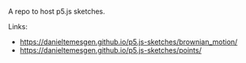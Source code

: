 A repo to host p5.js sketches.

Links:

* https://danieltemesgen.github.io/p5.js-sketches/brownian_motion/
* https://danieltemesgen.github.io/p5.js-sketches/points/